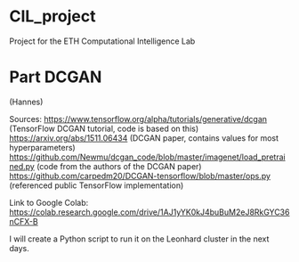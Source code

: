 # CIL_project
Project for the ETH Computational Intelligence Lab
# Part DCGAN
(Hannes)

Sources:
https://www.tensorflow.org/alpha/tutorials/generative/dcgan (TensorFlow DCGAN tutorial, code is based on this)
https://arxiv.org/abs/1511.06434 (DCGAN paper, contains values for most hyperparameters)
https://github.com/Newmu/dcgan_code/blob/master/imagenet/load_pretrained.py (code from the authors of the DCGAN paper)
https://github.com/carpedm20/DCGAN-tensorflow/blob/master/ops.py (referenced public TensorFlow implementation)

Link to Google Colab:
https://colab.research.google.com/drive/1AJ1yYK0kJ4buBuM2eJ8RkGYC36nCFX-B

I will create a Python script to run it on the Leonhard cluster in the next days.
